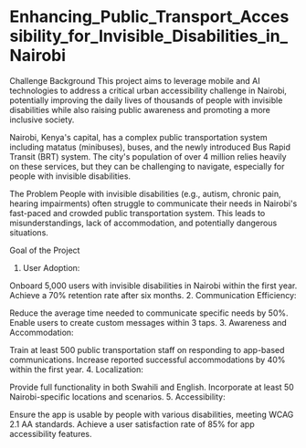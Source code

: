 # Enhancing_Public_Transport_Accessibility_for_Invisible_Disabilities_in_Nairobi
Challenge Background
This project aims to leverage mobile and AI technologies to address a critical urban accessibility challenge in Nairobi, potentially improving the daily lives of thousands of people with invisible disabilities while also raising public awareness and promoting a more inclusive society.

Nairobi, Kenya's capital, has a complex public transportation system including matatus (minibuses), buses, and the newly introduced Bus Rapid Transit (BRT) system. The city's population of over 4 million relies heavily on these services, but they can be challenging to navigate, especially for people with invisible disabilities.


The Problem
People with invisible disabilities (e.g., autism, chronic pain, hearing impairments) often struggle to communicate their needs in Nairobi's fast-paced and crowded public transportation system. This leads to misunderstandings, lack of accommodation, and potentially dangerous situations.


Goal of the Project
1. User Adoption:

Onboard 5,000 users with invisible disabilities in Nairobi within the first year.
Achieve a 70% retention rate after six months.
2. Communication Efficiency:

Reduce the average time needed to communicate specific needs by 50%.
Enable users to create custom messages within 3 taps.
3. Awareness and Accommodation:

Train at least 500 public transportation staff on responding to app-based communications.
Increase reported successful accommodations by 40% within the first year.
4. Localization:

Provide full functionality in both Swahili and English.
Incorporate at least 50 Nairobi-specific locations and scenarios.
5. Accessibility:

Ensure the app is usable by people with various disabilities, meeting WCAG 2.1 AA standards.
Achieve a user satisfaction rate of 85% for app accessibility features.
